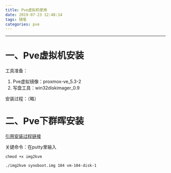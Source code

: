 ```yaml
---
title: Pve虚拟机使用
date: 2019-07-23 12:48:14
tags: 随笔
categories: pve
---
```


------

# 一、Pve虚拟机安装

工具准备：

1. Pve虚拟镜像：proxmox-ve_5.3-2
2. 写盘工具：win32diskimager_0.9

安装过程：（略）

# 二、Pve下群晖安装

[引用安装过程链接](https://post.smzdm.com/p/a25r8mo2/)

关键命令：在putty里输入

```
chmod +x img2kvm

./img2kvm synoboot.img 104 vm-104-disk-1
```


